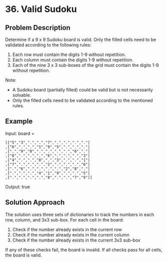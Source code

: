 # 36. Valid Sudoku

## Problem Description
Determine if a 9 x 9 Sudoku board is valid. Only the filled cells need to be validated according to the following rules:

1. Each row must contain the digits 1-9 without repetition.
2. Each column must contain the digits 1-9 without repetition.
3. Each of the nine 3 x 3 sub-boxes of the grid must contain the digits 1-9 without repetition.

Note:
- A Sudoku board (partially filled) could be valid but is not necessarily solvable.
- Only the filled cells need to be validated according to the mentioned rules.

## Example
Input: board = 
```
[["5","3",".",".","7",".",".",".","."]
,["6",".",".","1","9","5",".",".","."]
,[".","9","8",".",".",".",".","6","."]
,["8",".",".",".","6",".",".",".","3"]
,["4",".",".","8",".","3",".",".","1"]
,["7",".",".",".","2",".",".",".","6"]
,[".","6",".",".",".",".","2","8","."]
,[".",".",".","4","1","9",".",".","5"]
,[".",".",".",".","8",".",".","7","9"]]
```
Output: true

## Solution Approach
The solution uses three sets of dictionaries to track the numbers in each row, column, and 3x3 sub-box. For each cell in the board:
1. Check if the number already exists in the current row
2. Check if the number already exists in the current column
3. Check if the number already exists in the current 3x3 sub-box

If any of these checks fail, the board is invalid. If all checks pass for all cells, the board is valid. 